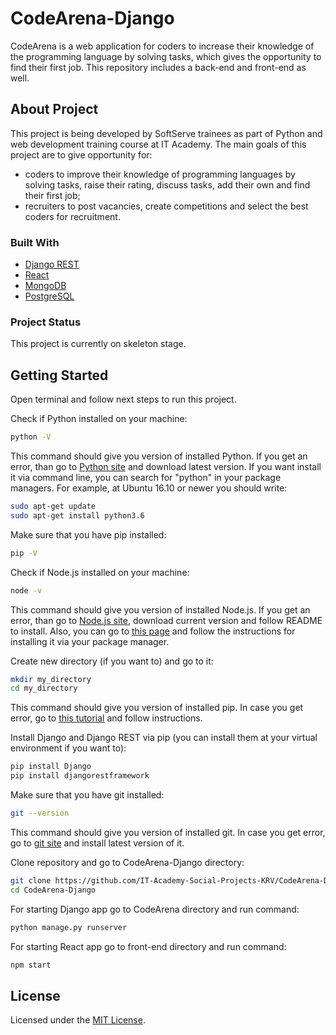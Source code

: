 # CodeArena-Django

CodeArena is a web application for coders to increase their knowledge of the programming language by solving tasks, which gives the opportunity to find their first job. This repository includes a back-end and front-end as well.

## About Project

This project is being developed by SoftServe trainees as part of Python and web development training course at IT Academy.
The main goals of this project are to give opportunity for:
* coders to improve their knowledge of programming languages ​​by solving tasks, raise their rating, discuss tasks, add their own and find their first job;
* recruiters to post vacancies, create competitions and select the best coders for recruitment.

### Built With

* [Django REST](https://www.django-rest-framework.org/)
* [React](https://reactjs.org/)
* [MongoDB](https://www.mongodb.com/)
* [PostgreSQL](https://www.postgresql.org/)

### Project Status

This project is currently on skeleton stage.

## Getting Started

Open terminal and follow next steps to run this project.

Check if Python installed on your machine:
```bash
python -V
```
This command should give you version of installed Python. If you get an error, than go to [Python site](https://www.python.org/downloads/) and download latest version. If you want install it via command line, you can search for "python" in your package managers. For example, at Ubuntu 16.10 or newer you should write:
```bash
sudo apt-get update
sudo apt-get install python3.6
```

Make sure that you have pip installed:
```bash
pip -V
```
Check if Node.js installed on your machine:
```bash
node -v
```
This command should give you version of installed Node.js. If you get an error, than go to [Node.js site](https://nodejs.org/en/), download current version and follow README to install. Also, you can go to [this page](https://nodejs.org/uk/download/package-manager/) and follow the instructions for installing it via your package manager.

Create new directory (if you want to) and go to it:
```bash
mkdir my_directory
cd my_directory
```

This command should give you version of installed pip. In case you get error, go to [this tutorial](https://pip.pypa.io/en/stable/installation/) and follow instructions.

Install Django and Django REST via pip (you can install them at your virtual environment if you want to):
```bash
pip install Django
pip install djangorestframework
```

Make sure that you have git installed:
```bash
git --version
``` 

This command should give you version of installed git. In case you get error, go to [git site](https://git-scm.com/downloads) and install latest version of it.

Clone repository and go to CodeArena-Django directory:
```bash
git clone https://github.com/IT-Academy-Social-Projects-KRV/CodeArena-Django.git
cd CodeArena-Django
```

For starting Django app go to CodeArena directory and run command:
```bash
python manage.py runserver
```
For starting React app go to front-end directory and run command:
```bash
npm start
```


## License

Licensed under the [MIT License](LICENSE).